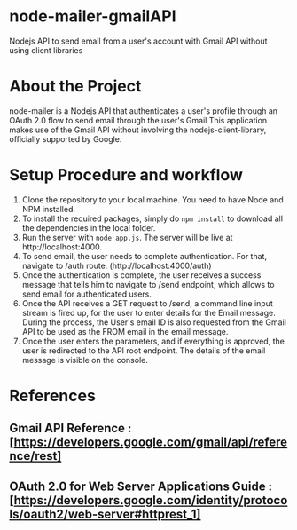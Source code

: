 # node-mailer-gmailAPI
Nodejs API to send email from a user's account with Gmail API without using client libraries


# About the Project
node-mailer is a Nodejs API that authenticates a user's profile through an OAuth 2.0 flow to send email through the user's Gmail This application makes use of the Gmail API without involving the nodejs-client-library, officially supported by Google.

# Setup Procedure and workflow

1. Clone the repository to your local machine. You need to have Node and NPM installed.
2. To install the required packages, simply do `npm install` to download all the dependencies in the local folder.
3. Run the server with `node app.js`. The server will be live at http://localhost:4000.
4. To send email, the user needs to complete authentication. For that, navigate to /auth route. (http://localhost:4000/auth)
5. Once the authentication is complete, the user receives a success message that tells him to navigate to /send endpoint, which allows to send email for authenticated users.
6. Once the API receives a GET request to /send, a command line input stream is fired up, for the user to enter details for the Email message. During the process, the User's email ID is also requested from the Gmail API to be used as the FROM email in the email message.
7. Once the user enters the parameters, and if everything is approved, the user is redirected to the API root endpoint. The details of the email message is visible on the console. 


# References
 ## Gmail API Reference : [https://developers.google.com/gmail/api/reference/rest]
 ## OAuth 2.0 for Web Server Applications Guide : [https://developers.google.com/identity/protocols/oauth2/web-server#httprest_1] 